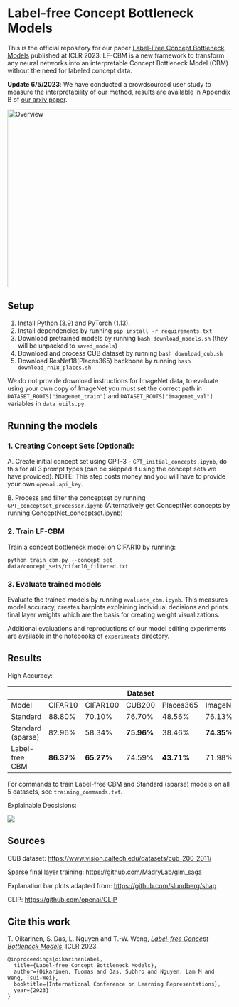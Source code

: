 # Label-free Concept Bottleneck Models

This is the official repository for our paper [Label-Free Concept Bottleneck Models](https://openreview.net/forum?id=FlCg47MNvBA) published at ICLR 2023. LF-CBM is a new framework to transform any neural networks into an interpretable Concept Bottleneck Model (CBM) without the need for labeled concept data.

**Update 6/5/2023**: We have conducted a crowdsourced user study to measure the interpretability of our method, results are available in Appendix B of [our arxiv paper](https://arxiv.org/abs/2304.06129).

<img src=data/LF-CBM_overview.jpg alt="Overview" width=655 height=400>

## Setup

1. Install Python (3.9) and PyTorch (1.13).
2. Install dependencies by running `pip install -r requirements.txt`
3. Download pretrained models by running  `bash download_models.sh` (they will be unpacked to `saved_models`)
4. Download and process CUB dataset by running `bash download_cub.sh` 
5. Download ResNet18(Places365) backbone by running `bash download_rn18_places.sh`

We do not provide download instructions for ImageNet data, to evaluate using your own copy of ImageNet you must set the correct path in `DATASET_ROOTS["imagenet_train"]` and `DATASET_ROOTS["imagenet_val"]` variables in `data_utils.py`.

## Running the models

### 1. Creating Concept Sets (Optional):
A. Create initial concept set using GPT-3 - `GPT_initial_concepts.ipynb`, do this for all 3 prompt types (can be skipped if using the concept sets we have provided). NOTE: This step costs money and you will have to provide your own `openai.api_key`.

B. Process and filter the conceptset by running `GPT_conceptset_processor.ipynb` (Alternatively get ConceptNet concepts by running ConceptNet_conceptset.ipynb)

### 2. Train LF-CBM

Train a concept bottleneck model on CIFAR10 by running:

`python train_cbm.py --concept_set data/concept_sets/cifar10_filtered.txt`


### 3. Evaluate trained models

Evaluate the trained models by running `evaluate_cbm.ipynb`. This measures model accuracy, creates barplots explaining individual decisions and prints final layer weights which are the basis for creating weight visualizations.

Additional evaluations and reproductions of our model editing experiments are available in the notebooks of `experiments` directory.

## Results

High Accuracy:

|                   |         |          | Dataset |           |          |
|-------------------|---------|----------|---------|-----------|----------|
| Model             | CIFAR10 | CIFAR100 | CUB200  | Places365 | ImageNet |
| Standard          | 88.80%  | 70.10%   | 76.70%  | 48.56%    | 76.13%   |
| Standard (sparse) | 82.96%  | 58.34%   | **75.96%**  | 38.46%    | **74.35%**   |
| Label-free CBM    | **86.37%** | **65.27%**   | 74.59%  | **43.71%**   | 71.98%   |

For commands to train Label-free CBM and Standard (sparse) models on all 5 datasets, see `training_commands.txt`.

Explainable Decsisions:

![](data/lf_cbm_ind_decision.png)

## Sources

CUB dataset: https://www.vision.caltech.edu/datasets/cub_200_2011/

Sparse final layer training: https://github.com/MadryLab/glm_saga

Explanation bar plots adapted from: https://github.com/slundberg/shap

CLIP: https://github.com/openai/CLIP

## Cite this work
T. Oikarinen, S. Das, L. Nguyen and T.-W. Weng, [*Label-free Concept Bottleneck Models*](https://openreview.net/pdf?id=FlCg47MNvBA), ICLR 2023.

```
@inproceedings{oikarinenlabel,
  title={Label-free Concept Bottleneck Models},
  author={Oikarinen, Tuomas and Das, Subhro and Nguyen, Lam M and Weng, Tsui-Wei},
  booktitle={International Conference on Learning Representations},
  year={2023}
}
```


